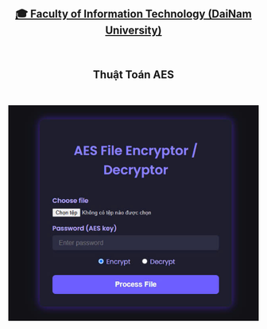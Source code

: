 <h2 align="center">
    <a href="AES.jpg">
    🎓 Faculty of Information Technology (DaiNam University)
    </a>
</h2>
<br>
<h2 align="center">
   Thuật Toán AES
</h2>
<br>
<div align="center">
    <p align="center">
        <img src="AES.jpg" alt="Web" />
    </p>
</div>
